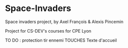 # Space-Invaders

Space invaders project, by Axel François & Alexis Pincemin

Project for CS-DEV's courses for CPE Lyon

TO DO : 
protection
tir ennemi
TOUCHES
Texte d'accueil